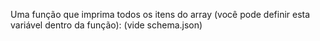 Uma função que imprima todos os itens do array (você pode definir esta
variável dentro da função): (vide schema.json)
